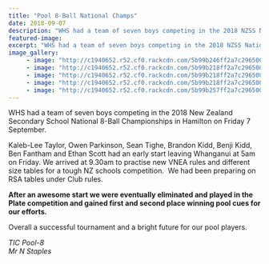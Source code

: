 ```yaml
---
title: "Pool 8-Ball National Champs"
date: 2018-09-07
description: "WHS had a team of seven boys competing in the 2018 NZSS National 8-Ball Championships in Hamilton."
featured-image: 
excerpt: "WHS had a team of seven boys competing in the 2018 NZSS National 8-Ball Championships in Hamilton."
image_gallery:
	 - image: "http://c1940652.r52.cf0.rackcdn.com/5b99b246ff2a7c2965000366/Boys-at-hamilton.jpg"
	 - image: "http://c1940652.r52.cf0.rackcdn.com/5b99b218ff2a7c296500035a/photo-3.jpg"
	 - image: "http://c1940652.r52.cf0.rackcdn.com/5b99b218ff2a7c296500035c/photo-hamilton.jpg"
	 - image: "http://c1940652.r52.cf0.rackcdn.com/5b99b218ff2a7c2965000359/photo-2.jpg"
	 - image: "http://c1940652.r52.cf0.rackcdn.com/5b99b257ff2a7c2965000368/photo-1.jpg"
---
```


<p>WHS had a team of seven boys competing in the 2018 New Zealand Secondary School National 8-Ball Championships in Hamilton on Friday 7 September.</p>
<p>Kaleb-Lee Taylor, Owen Parkinson, Sean Tighe, Brandon Kidd, Benji Kidd, Ben Fantham and Ethan Scott had an early start leaving Whanganui at 5am on Friday. We arrived at 9.30am to practise new VNEA rules and different size tables for a tough NZ schools competition.&nbsp; We had been preparing on RSA tables under Club rules.</p>
<p><strong>After an awesome start we were eventually eliminated and played in the Plate competition and gained first and second place winning pool cues for our efforts.</strong></p>
<p>Overall a successful tournament and a bright future for our pool players.</p>
<p><em>TIC Pool-8</em><br /><em>Mr N Staples</em></p>

